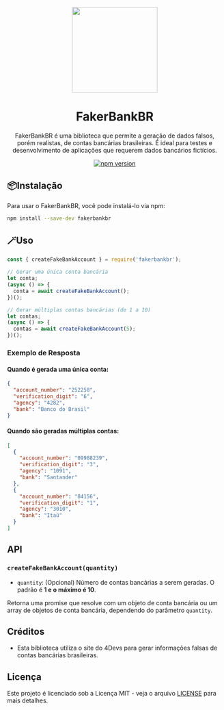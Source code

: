 <div align="center">
  <img src="https://images.squarespace-cdn.com/content/v1/603a992bcf34a07d765e1085/1f51c872-40a9-4dfe-8d3e-c8868e05f2d7/16247556_9729.jpg" width="200"/>
  <h1>FakerBankBR</h1>
  <p>FakerBankBR é uma biblioteca que permite a geração de dados falsos, porém realistas, de contas bancárias brasileiras. É ideal para testes e desenvolvimento de aplicações que requerem dados bancários fictícios.</p>
  
[![npm version](https://badgen.net/npm/v/fakerbankbr)](https://www.npmjs.com/package/fakerbankbr)

</div>

## 📦Instalação

Para usar o FakerBankBR, você pode instalá-lo via npm:

```bash
npm install --save-dev fakerbankbr
```

## 🪄Uso

```javascript
const { createFakeBankAccount } = require('fakerbankbr');

// Gerar uma única conta bancária
let conta;
(async () => {
  conta = await createFakeBankAccount();
})();

// Gerar múltiplas contas bancárias (de 1 a 10)
let contas;
(async () => {
  contas = await createFakeBankAccount(5);
})();
```

### Exemplo de Resposta

#### Quando é gerada uma única conta:

```json
{
  "account_number": "252258",
  "verification_digit": "6",
  "agency": "4282",
  "bank": "Banco do Brasil"
}
```

#### Quando são geradas múltiplas contas:

```json
[
  {
    "account_number": "09988239",
    "verification_digit": "3",
    "agency": "1091",
    "bank": "Santander"
  },
  {
    "account_number": "84156",
    "verification_digit": "1",
    "agency": "3010",
    "bank": "Itaú"
  }
]
```

## API

### `createFakeBankAccount(quantity)`

- `quantity`: (Opcional) Número de contas bancárias a serem geradas. O padrão é **1 e o máximo é 10**.

Retorna uma promise que resolve com um objeto de conta bancária ou um array de objetos de conta bancária, dependendo do parâmetro `quantity`.

## Créditos

- Esta biblioteca utiliza o site do 4Devs para gerar informações falsas de contas bancárias brasileiras.

## Licença

Este projeto é licenciado sob a Licença MIT - veja o arquivo [LICENSE](LICENSE) para mais detalhes.
